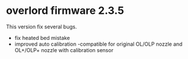 # overlord firmware 2.3.5

This version fix several bugs.
- fix heated bed mistake
- improved auto calibration
-compatible for original OL/OLP nozzle and OL+/OLP+ nozzle with calibration sensor
